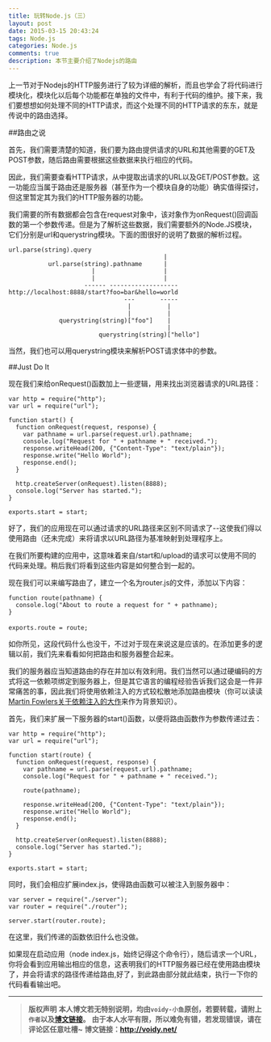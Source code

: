 ```yaml
---
title: 玩转Node.js（三）
layout: post
date: 2015-03-15 20:43:24
tags: Node.js
categories: Node.js
comments: true
description: 本节主要介绍了Nodejs的路由
---
```


上一节对于Nodejs的HTTP服务进行了较为详细的解析，而且也学会了将代码进行模块化，模块化以后每个功能都在单独的文件中，有利于代码的维护。接下来，我们要想想如何处理不同的HTTP请求，而这个处理不同的HTTP请求的东东，就是传说中的路由选择。


##路由之说

首先，我们需要清楚的知道，我们要为路由提供请求的URL和其他需要的GET及POST参数，随后路由需要根据这些数据来执行相应的代码。　

因此，我们需要查看HTTP请求，从中提取出请求的URL以及GET/POST参数。这一功能应当属于路由还是服务器（甚至作为一个模块自身的功能）确实值得探讨，但这里暂定其为我们的HTTP服务器的功能。

我们需要的所有数据都会包含在request对象中，该对象作为onRequest()回调函数的第一个参数传递。但是为了解析这些数据，我们需要额外的Node.JS模块，它们分别是url和querystring模块。下面的图很好的说明了数据的解析过程。

	url.parse(string).query
	                                           |
	           url.parse(string).pathname      |
	                       |                   |
	                       |                   |
	                     ------ -------------------
	http://localhost:8888/start?foo=bar&hello=world
	                                ---       -----
	                                 |          |
	                                 |          |
	              querystring(string)["foo"]    |
	                                            |
	                         querystring(string)["hello"]


当然，我们也可以用querystring模块来解析POST请求体中的参数。

##Just Do It

现在我们来给onRequest()函数加上一些逻辑，用来找出浏览器请求的URL路径：

	var http = require("http");
	var url = require("url");
	
	function start() {
	  function onRequest(request, response) {
	    var pathname = url.parse(request.url).pathname;
	    console.log("Request for " + pathname + " received.");
	    response.writeHead(200, {"Content-Type": "text/plain"});
	    response.write("Hello World");
	    response.end();
	  }
	
	  http.createServer(onRequest).listen(8888);
	  console.log("Server has started.");
	}
	
	exports.start = start;


好了，我们的应用现在可以通过请求的URL路径来区别不同请求了--这使我们得以使用路由（还未完成）来将请求以URL路径为基准映射到处理程序上。

在我们所要构建的应用中，这意味着来自/start和/upload的请求可以使用不同的代码来处理。稍后我们将看到这些内容是如何整合到一起的。

现在我们可以来编写路由了，建立一个名为router.js的文件，添加以下内容：

	function route(pathname) {
	  console.log("About to route a request for " + pathname);
	}
	
	exports.route = route;　

如你所见，这段代码什么也没干，不过对于现在来说这是应该的。在添加更多的逻辑以前，我们先来看看如何把路由和服务器整合起来。

我们的服务器应当知道路由的存在并加以有效利用。我们当然可以通过硬编码的方式将这一依赖项绑定到服务器上，但是其它语言的编程经验告诉我们这会是一件非常痛苦的事，因此我们将使用依赖注入的方式较松散地添加路由模块（你可以读读[Martin Fowlers关于依赖注入的大作](http://martinfowler.com/articles/injection.html)来作为背景知识）。

首先，我们来扩展一下服务器的start()函数，以便将路由函数作为参数传递过去：

	var http = require("http");
	var url = require("url");
	
	function start(route) {
	  function onRequest(request, response) {
	    var pathname = url.parse(request.url).pathname;
	    console.log("Request for " + pathname + " received.");
	
	    route(pathname);
	
	    response.writeHead(200, {"Content-Type": "text/plain"});
	    response.write("Hello World");
	    response.end();
	  }
	
	  http.createServer(onRequest).listen(8888);
	  console.log("Server has started.");
	}
	
	exports.start = start;


同时，我们会相应扩展index.js，使得路由函数可以被注入到服务器中：　

	var server = require("./server");
	var router = require("./router");
	
	server.start(router.route);

在这里，我们传递的函数依旧什么也没做。

如果现在启动应用（node index.js，始终记得这个命令行），随后请求一个URL，你将会看到应用输出相应的信息，这表明我们的HTTP服务器已经在使用路由模块了，并会将请求的路径传递给路由,好了，到此路由部分就此结束，执行一下你的代码看看输出吧。

---
> **版权声明**
> **本人博文若无特别说明，均由`voidy-小鱼`原创，若要转载，请附上`作者`以及[博文链接](http://voidy.net)。**
> **由于本人水平有限，所以难免有错，若发现错误，请在评论区任意吐槽~**
> **博文链接：<http://voidy.net/>**